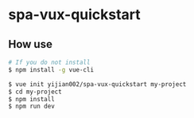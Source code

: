 # spa-vux-quickstart

## How use

``` bash
# If you do not install
$ npm install -g vue-cli

$ vue init yijian002/spa-vux-quickstart my-project
$ cd my-project
$ npm install
$ npm run dev
```
